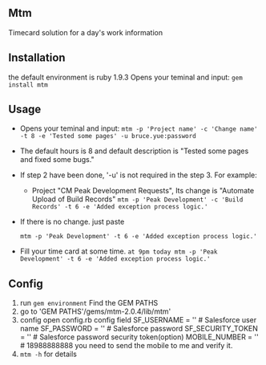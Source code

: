 ## Mtm

Timecard solution for a day's work information

## Installation

the default environment is ruby 1.9.3
Opens your teminal and input:
   `gem install mtm`

## Usage
* Opens your teminal and input:
  `mtm -p 'Project name' -c 'Change name' -t 8 -e 'Tested some pages' -u bruce.yue:password`
* The default hours is 8 and default description is "Tested some pages and fixed some bugs."
* If step 2 have been done, '-u' is not required in the step 3.
For example:
   * Project "CM Peak Development Requests", Its change is "Automate Upload of Build Records"
   `mtm -p 'Peak Development' -c 'Build Records' -t 6 -e 'Added exception process logic.'`

* If there is no change. just paste

  `mtm -p 'Peak Development' -t 6 -e 'Added exception process logic.'`

* Fill your time card at some time.
  `at 9pm today mtm -p 'Peak Development' -t 6 -e 'Added exception process logic.'`


## Config

1. run
     `gem environment`
   Find the GEM PATHS
2. go to
    'GEM PATHS'/gems/mtm-2.0.4/lib/mtm'
3. config
    open config.rb
    config field
    SF_USERNAME = ''  # Salesforce user name
    SF_PASSWORD = '' # Salesforce password
    SF_SECURITY_TOKEN = '' # Salesforce password security token(option)
    MOBILE_NUMBER = '' # 18988888888 you need to send the mobile to me and verify it.
4. `mtm -h` for details
